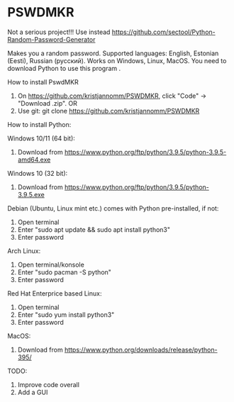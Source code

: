 # PSWDMKR
Not a serious project!!!
Use instead 
https://github.com/sectool/Python-Random-Password-Generator

Makes you a random password.
Supported languages: English, Estonian (Eesti), Russian (русский).
Works on Windows, Linux, MacOS.
You need to download Python to use this program .

How to install PswdMKR
1. On https://github.com/kristjannomm/PSWDMKR, click "Code" -> "Download .zip".
OR
2. Use git: git clone https://github.com/kristjannomm/PSWDMKR

How to install Python:

Windows 10/11 (64 bit):
1. Download from https://www.python.org/ftp/python/3.9.5/python-3.9.5-amd64.exe

Windows 10 (32 bit):
1. Download from https://www.python.org/ftp/python/3.9.5/python-3.9.5.exe

Debian (Ubuntu, Linux mint etc.) comes with Python pre-installed, if not:
1. Open terminal
2. Enter "sudo apt update && sudo apt install python3"
3. Enter password

Arch Linux:
1. Open terminal/konsole
2. Enter "sudo pacman -S python"
3. Enter password

Red Hat Enterprice based Linux:
1. Open terminal
2. Enter "sudo yum install python3"
3. Enter password

MacOS:
1. Download from https://www.python.org/downloads/release/python-395/

TODO:
1. Improve code overall
2. Add a GUI
